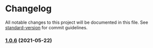 # Changelog

All notable changes to this project will be documented in this file. See [standard-version](https://github.com/conventional-changelog/standard-version) for commit guidelines.

### [1.0.6](https://github.com/dnb-hugo/asylum/compare/v1.0.5...v1.0.6) (2021-05-22)
